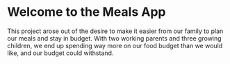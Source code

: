 # Welcome to the Meals App

This project arose out of the desire to make it easier from our family to plan our meals and stay in budget. With two working parents and three growing children, we end up spending way more on our food budget than we would like, and our budget could withstand.
